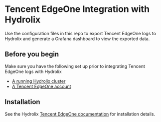 # Tencent EdgeOne Integration with Hydrolix

Use the configuration files in this repo to export Tencent EdgeOne logs to Hydrolix and generate a Grafana dashboard to view the exported data.

## Before you begin

Make sure you have the following set up prior to integrating Tencent EdgeOne logs with Hydrolix

* [A running Hydrolix cluster](https://docs.hydrolix.io/docs/welcome)
* [A Tencent EdgeOne account](https://edgeone.ai/)

## Installation

See the Hydrolix [Tencent EdgeOne documentation](https://docs.hydrolix.io/docs/tencent-edgeone) for installation details.